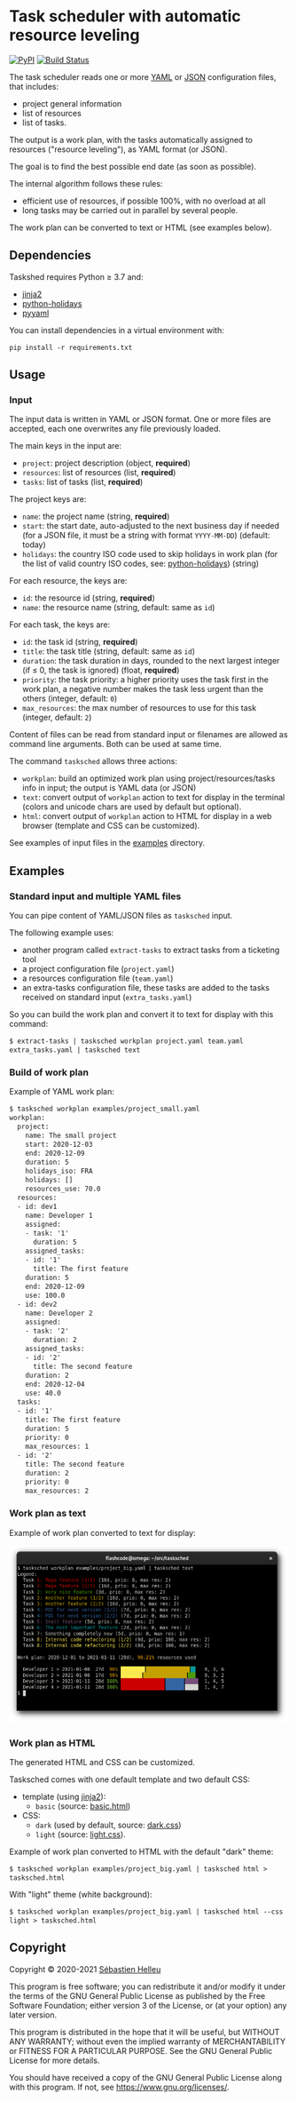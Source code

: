 # Task scheduler with automatic resource leveling

[![PyPI](https://img.shields.io/pypi/v/tasksched.svg)](https://pypi.org/project/tasksched/)
[![Build Status](https://github.com/tasksched/tasksched/workflows/CI/badge.svg)](https://github.com/tasksched/tasksched/actions?query=workflow%3A%22CI%22)

The task scheduler reads one or more [YAML](https://yaml.org/spec/) or [JSON](https://tools.ietf.org/html/rfc8259)
configuration files, that includes:

- project general information
- list of resources
- list of tasks.

The output is a work plan, with the tasks automatically assigned to resources
("resource leveling"), as YAML format (or JSON).

The goal is to find the best possible end date (as soon as possible).

The internal algorithm follows these rules:

- efficient use of resources, if possible 100%, with no overload at all
- long tasks may be carried out in parallel by several people.

The work plan can be converted to text or HTML (see examples below).

## Dependencies

Taskshed requires Python ≥ 3.7 and:

- [jinja2](https://pypi.org/project/Jinja2/)
- [python-holidays](https://pypi.org/project/holidays/)
- [pyyaml](https://pypi.org/project/PyYAML/)

You can install dependencies in a virtual environment with:

```
pip install -r requirements.txt
```

## Usage

### Input

The input data is written in YAML or JSON format.
One or more files are accepted, each one overwrites any file previously loaded.

The main keys in the input are:

- `project`: project description (object, **required**)
- `resources`: list of resources (list, **required**)
- `tasks`: list of tasks (list, **required**)

The project keys are:

- `name`: the project name (string, **required**)
- `start`: the start date, auto-adjusted to the next business day if needed (for a JSON file, it must be a string with format `YYYY-MM-DD`) (default: today)
- `holidays`: the country ISO code used to skip holidays in work plan (for the list of valid country ISO codes, see: [python-holidays](https://pypi.org/project/holidays/)) (string)

For each resource, the keys are:

- `id`: the resource id (string, **required**)
- `name`: the resource name (string, default: same as `id`)

For each task, the keys are:

- `id`: the task id (string, **required**)
- `title`: the task title (string, default: same as `id`)
- `duration`: the task duration in days, rounded to the next largest integer (if ≤ 0, the task is ignored) (float, **required**)
- `priority`: the task priority: a higher priority uses the task first in the work plan, a negative number makes the task less urgent than the others (integer, default: `0`)
- `max_resources`: the max number of resources to use for this task (integer, default: `2`)

Content of files can be read from standard input or filenames are allowed as
command line arguments. Both can be used at same time.

The command `tasksched` allows three actions:

- `workplan`: build an optimized work plan using project/resources/tasks info
  in input; the output is YAML data (or JSON)
- `text`: convert output of `workplan` action to text for display in the terminal
  (colors and unicode chars are used by default but optional).
- `html`: convert output of `workplan` action to HTML for display in a web browser
  (template and CSS can be customized).

See examples of input files in the [examples](examples/) directory.

## Examples

### Standard input and multiple YAML files

You can pipe content of YAML/JSON files as `tasksched` input.

The following example uses:

- another program called `extract-tasks` to extract tasks from a ticketing tool
- a project configuration file (`project.yaml`)
- a resources configuration file (`team.yaml`)
- an extra-tasks configuration file, these tasks are added to the tasks received
  on standard input (`extra_tasks.yaml`)

So you can build the work plan and convert it to text for display with this command:

```
$ extract-tasks | tasksched workplan project.yaml team.yaml extra_tasks.yaml | tasksched text
```

### Build of work plan

Example of YAML work plan:

```
$ tasksched workplan examples/project_small.yaml
workplan:
  project:
    name: The small project
    start: 2020-12-03
    end: 2020-12-09
    duration: 5
    holidays_iso: FRA
    holidays: []
    resources_use: 70.0
  resources:
  - id: dev1
    name: Developer 1
    assigned:
    - task: '1'
      duration: 5
    assigned_tasks:
    - id: '1'
      title: The first feature
    duration: 5
    end: 2020-12-09
    use: 100.0
  - id: dev2
    name: Developer 2
    assigned:
    - task: '2'
      duration: 2
    assigned_tasks:
    - id: '2'
      title: The second feature
    duration: 2
    end: 2020-12-04
    use: 40.0
  tasks:
  - id: '1'
    title: The first feature
    duration: 5
    priority: 0
    max_resources: 1
  - id: '2'
    title: The second feature
    duration: 2
    priority: 0
    max_resources: 2
```

### Work plan as text

Example of work plan converted to text for display:

![Tasksched](screenshots/tasksched.png)

### Work plan as HTML

The generated HTML and CSS can be customized.

Tasksched comes with one default template and two default CSS:

- template (using [jinja2](https://pypi.org/project/Jinja2/)):
  - `basic` (source: [basic.html](tasksched/data/html/basic.html))
- CSS:
  - `dark` (used by default, source: [dark.css](tasksched/data/css/dark.css))
  - `light` (source: [light.css](tasksched/data/css/light.css)).

Example of work plan converted to HTML with the default "dark" theme:

```
$ tasksched workplan examples/project_big.yaml | tasksched html > tasksched.html
```

With "light" theme (white background):

```
$ tasksched workplan examples/project_big.yaml | tasksched html --css light > tasksched.html
```

## Copyright

Copyright © 2020-2021 [Sébastien Helleu](https://github.com/flashcode)

This program is free software; you can redistribute it and/or modify
it under the terms of the GNU General Public License as published by
the Free Software Foundation; either version 3 of the License, or
(at your option) any later version.

This program is distributed in the hope that it will be useful,
but WITHOUT ANY WARRANTY; without even the implied warranty of
MERCHANTABILITY or FITNESS FOR A PARTICULAR PURPOSE.  See the
GNU General Public License for more details.

You should have received a copy of the GNU General Public License
along with this program.  If not, see <https://www.gnu.org/licenses/>.
